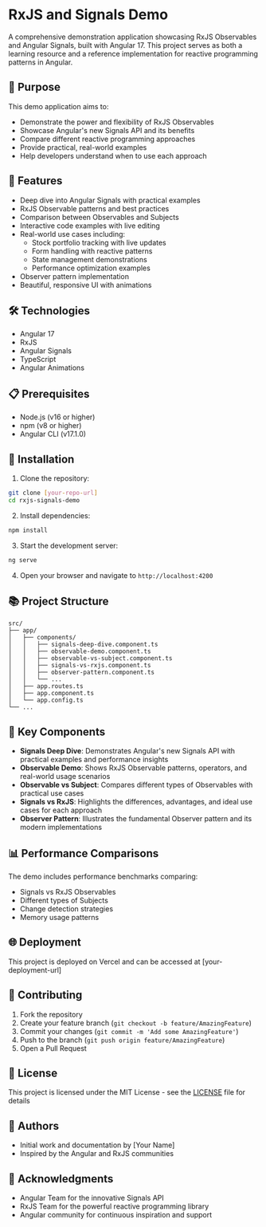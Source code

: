 # RxJS and Signals Demo

A comprehensive demonstration application showcasing RxJS Observables and Angular Signals, built with Angular 17. This project serves as both a learning resource and a reference implementation for reactive programming patterns in Angular.

## 🎯 Purpose

This demo application aims to:
- Demonstrate the power and flexibility of RxJS Observables
- Showcase Angular's new Signals API and its benefits
- Compare different reactive programming approaches
- Provide practical, real-world examples
- Help developers understand when to use each approach

## 🚀 Features

- Deep dive into Angular Signals with practical examples
- RxJS Observable patterns and best practices
- Comparison between Observables and Subjects
- Interactive code examples with live editing
- Real-world use cases including:
  - Stock portfolio tracking with live updates
  - Form handling with reactive patterns
  - State management demonstrations
  - Performance optimization examples
- Observer pattern implementation
- Beautiful, responsive UI with animations

## 🛠️ Technologies

- Angular 17
- RxJS
- Angular Signals
- TypeScript
- Angular Animations

## 📋 Prerequisites

- Node.js (v16 or higher)
- npm (v8 or higher)
- Angular CLI (v17.1.0)

## 🔧 Installation

1. Clone the repository:
```bash
git clone [your-repo-url]
cd rxjs-signals-demo
```

2. Install dependencies:
```bash
npm install
```

3. Start the development server:
```bash
ng serve
```

4. Open your browser and navigate to `http://localhost:4200`

## 📚 Project Structure

```
src/
├── app/
│   ├── components/
│   │   ├── signals-deep-dive.component.ts
│   │   ├── observable-demo.component.ts
│   │   ├── observable-vs-subject.component.ts
│   │   ├── signals-vs-rxjs.component.ts
│   │   ├── observer-pattern.component.ts
│   │   └── ...
│   ├── app.routes.ts
│   ├── app.component.ts
│   └── app.config.ts
└── ...
```

## 🎯 Key Components

- **Signals Deep Dive**: Demonstrates Angular's new Signals API with practical examples and performance insights
- **Observable Demo**: Shows RxJS Observable patterns, operators, and real-world usage scenarios
- **Observable vs Subject**: Compares different types of Observables with practical use cases
- **Signals vs RxJS**: Highlights the differences, advantages, and ideal use cases for each approach
- **Observer Pattern**: Illustrates the fundamental Observer pattern and its modern implementations

## 📊 Performance Comparisons

The demo includes performance benchmarks comparing:
- Signals vs RxJS Observables
- Different types of Subjects
- Change detection strategies
- Memory usage patterns

## 🌐 Deployment

This project is deployed on Vercel and can be accessed at [your-deployment-url]

## 🤝 Contributing

1. Fork the repository
2. Create your feature branch (`git checkout -b feature/AmazingFeature`)
3. Commit your changes (`git commit -m 'Add some AmazingFeature'`)
4. Push to the branch (`git push origin feature/AmazingFeature`)
5. Open a Pull Request

## 📝 License

This project is licensed under the MIT License - see the [LICENSE](LICENSE) file for details

## 👥 Authors

- Initial work and documentation by [Your Name]
- Inspired by the Angular and RxJS communities

## 🙏 Acknowledgments

- Angular Team for the innovative Signals API
- RxJS Team for the powerful reactive programming library
- Angular community for continuous inspiration and support
